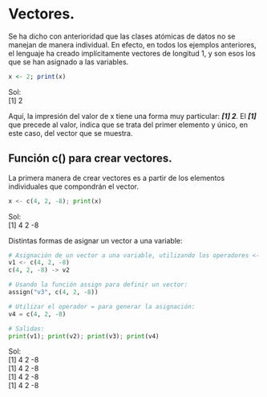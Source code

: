# Vectores.
Se ha dicho con anterioridad que las clases atómicas de datos no se manejan de manera individual. En efecto, en todos los ejemplos anteriores, el lenguaje ha creado implícitamente vectores de longitud 1, y son esos los que se han asignado a las variables.

```R
x <- 2; print(x)
```
Sol:  
[1] 2  

Aquí, la impresión del valor de x tiene una forma muy particular: ***[1] 2***. El ***[1]*** que precede al valor, indica que se trata del primer elemento y único, en este caso, del vector que se muestra.  

## Función c() para crear vectores.
La primera manera de crear vectores es a partir de los elementos individuales que compondrán el vector.

```python
x <- c(4, 2, -8); print(x)
```
Sol:  
[1]  4  2 -8  

Distintas formas de asignar un vector a una variable:  

```python
# Asignación de un vector a una variable, utilizando los operadores <- y ->:
v1 <- c(4, 2, -8)
c(4, 2, -8) -> v2

# Usando la función assign para definir un vector:
assign("v3", c(4, 2, -8))

# Utilizar el operador = para generar la asignación:
v4 = c(4, 2, -8)

# Salidas:
print(v1); print(v2); print(v3); print(v4)
```
Sol:  
[1]  4  2 -8  
[1]  4  2 -8  
[1]  4  2 -8   
[1]  4  2 -8  

